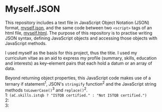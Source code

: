 # Myself.JSON
This repository includes a text file in JavaScript Object Notation (JSON) format, [myself.json](https://github.com/ainsleyCrawford/Myself.json/blob/master/myself.json), and the same code between two `<script>` tags of an html file, [myself.html](https://github.com/ainsleyCrawford/Myself.json/blob/master/myself.html). The purpose of this repository is to practise writing JSON syntax, defining JavaScript objects and accessing those objects with JavaScript methods. 

I used myself as the basis for this project, thus the titie. I used my curriculum vitae as an aid to express my profile (summary, skills, education and interests) as key–⁠element pairs that each hold a datum or an array of data.

Beyond returning object properties, this JavaScript code makes use of a ternary if statement<sup>1</sup>, JSON's `stringify` function<sup>2</sup> and the JavaScript string methods `toLowerCase()`<sup>3</sup> and `replace()`<sup>2</sup>.  
1: `(aC.skills.istqb ? "ISTQB certified." : "Not ISTQB certified.")`  
2:  
3:  

